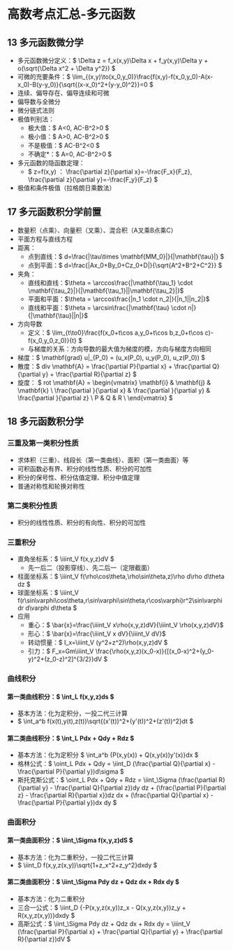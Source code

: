 # 高数考点汇总-多元函数

## 13 多元函数微分学

- 多元函数微分定义：$ \Delta z = f_x(x,y)\Delta x + f_y(x,y)\Delta y + o(\sqrt{\Delta x^2 + \Delta y^2}) $
- 可微的充要条件：$ \lim_{(x,y)\to(x_0,y_0)}\frac{f(x,y)-f(x_0,y_0)-A(x-x_0)-B(y-y_0)}{\sqrt{(x-x_0)^2+(y-y_0)^2}}=0 $
- 连续、偏导存在、偏导连续和可微
- 偏导数与全微分
- 微分链式法则
- 极值判别法：
  - 极大值：$ A<0, AC-B^2>0 $
  - 极小值：$ A>0, AC-B^2>0 $
  - 不是极值：$ AC-B^2<0 $
  - 不确定*：$ A=0, AC-B^2>0 $
- 多元函数的隐函数定理：
  - $ z=f(x,y) $：$ \frac{\partial z}{\partial x}=-\frac{F_x}{F_z}, \frac{\partial z}{\partial y}=-\frac{F_y}{F_z} $
- 极值和条件极值（拉格朗日乘数法）

## 17 多元函数积分学前置

- 数量积（点乘）、向量积（叉乘）、混合积（A叉乘B点乘C）
- 平面方程与直线方程
- 距离：
  - 点到直线：$ d=\frac{|\tau\times \mathbf{MM_0}|}{|\mathbf{\tau}|} $
  - 点到平面：$ d=\frac{|Ax_0+By_0+Cz_0+D|}{\sqrt{A^2+B^2+C^2}} $
- 夹角：
  - 直线和直线：$\theta = \arccos\frac{|\mathbf{\tau_1} \cdot \mathbf{\tau_2}|}{|\mathbf{\tau_1}||\mathbf{\tau_2}|}$
  - 平面和平面：$\theta = \arccos\frac{|n_1 \cdot n_2|}{|n_1||n_2|}$
  - 直线和平面：$\theta = \arcsin\frac{|\mathbf{\tau} \cdot n|}{|\mathbf{\tau}||n|}$
- 方向导数
  - 定义：$ \lim_{t\to0}\frac{f(x_0+t\cos a,y_0+t\cos b,z_0+t\cos c)-f(x_0,y_0,z_0)}{t} $
  - 与梯度的关系：方向导数的最大值为梯度的模，方向与梯度方向相同
- 梯度：$ \mathbf{grad} u|_{P_0} = (u_x(P_0), u_y(P_0), u_z(P_0)) $
- 散度：$ div \mathbf{A} = \frac{\partial P}{\partial x} + \frac{\partial Q}{\partial y} + \frac{\partial R}{\partial z} $
- 旋度：
  $ rot \mathbf{A} = \begin{vmatrix}
  \mathbf{i} & \mathbf{j} & \mathbf{k} \\
  \frac{\partial }{\partial x} & \frac{\partial }{\partial y} & \frac{\partial }{\partial z} \\
  P & Q & R \\
  \end{vmatrix} $

## 18 多元函数积分学

### 三重及第一类积分性质

- 求体积（三重）、线段长（第一类曲线）、面积（第一类曲面）等
- 可积函数必有界、积分的线性性质、积分的可加性
- 积分的保号性、积分估值定理、积分中值定理
- 普通对称性和轮换对称性

### 第二类积分性质

- 积分的线性性质、积分的有向性、积分的可加性

### 三重积分

- 直角坐标系：$ \iiint_V f(x,y,z)dV $
  - 先一后二（投影穿线）、先二后一（定限截面）
- 柱面坐标系：$ \iiint_V f(\rho\cos\theta,\rho\sin\theta,z)\rho d\rho d\theta dz $
- 球面坐标系：$ \iiint_V f(r\sin\varphi\cos\theta,r\sin\varphi\sin\theta,r\cos\varphi)r^2\sin\varphi dr d\varphi d\theta $
- 应用
  - 重心：$ \bar{x}=\frac{\iiint_V x\rho(x,y,z)dV}{\iiint_V \rho(x,y,z)dV}$
  - 形心：$ \bar{x}=\frac{\iiint_V x dV}{\iiint_V dV}$
  - 转动惯量：$ I_x=\iiint_V (y^2+z^2)\rho(x,y,z)dV $
  - 引力：$ F_x=Gm\iiint_V \frac{\rho(x,y,z)(x_0-x)}{[(x_0-x)^2+(y_0-y)^2+(z_0-z)^2]^{3/2}}dV $

### 曲线积分

#### 第一类曲线积分：$ \int_L f(x,y,z)ds $

- 基本方法：化为定积分，一投二代三计算
- $ \int_a^b f(x(t),y(t),z(t))\sqrt{(x'(t))^2+(y'(t))^2+(z'(t))^2}dt $

#### 第二类曲线积分：$ \int_L Pdx + Qdy + Rdz $

- 基本方法：化为定积分 $ \int_a^b \{P(x,y(x)) + Q(x,y(x))y'(x)\}dx $
- 格林公式：$ \oint_L Pdx + Qdy = \iint_D (\frac{\partial Q}{\partial x} - \frac{\partial P}{\partial y})d\sigma $
- 斯托克斯公式：$ \oint_L Pdx + Qdy + Rdz = \iint_\Sigma (\frac{\partial R}{\partial y} - \frac{\partial Q}{\partial z})dy dz + (\frac{\partial P}{\partial z} - \frac{\partial R}{\partial x})dz dx + (\frac{\partial Q}{\partial x} - \frac{\partial P}{\partial y})dx dy $

### 曲面积分

#### 第一类曲面积分：$ \iint_\Sigma f(x,y,z)dS $

- 基本方法：化为二重积分，一投二代三计算
- $ \iint_D f(x,y,z(x,y))\sqrt{1+z_x^2+z_y^2}dxdy $

#### 第二类曲面积分：$ \iint_\Sigma Pdy dz + Qdz dx + Rdx dy $

- 基本方法：化为二重积分
- 三合一公式：$ \iint_D \{-P(x,y,z(x,y))z_x - Q(x,y,z(x,y))z_y + R(x,y,z(x,y))\}dxdy $
- 高斯公式：$ \iint_\Sigma Pdy dz + Qdz dx + Rdx dy = \iiint_V (\frac{\partial P}{\partial x} + \frac{\partial Q}{\partial y} + \frac{\partial R}{\partial z})dV $
